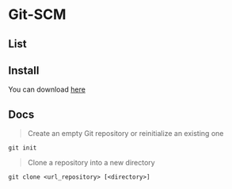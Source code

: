 # Git-SCM

## List

## Install

You can download [here](https://git-scm.com/downloads)

## Docs

> Create an empty Git repository or reinitialize an existing one

```shell
git init
```

> Clone a repository into a new directory

```shell
git clone <url_repository> [<directory>]
```
